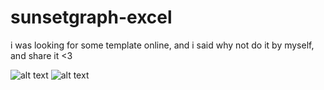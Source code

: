 # sunsetgraph-excel
i was looking for some template online, and i said why not do it by myself, and share it &lt;3


![alt text](https://i.ibb.co/JmmVL9V/2019-08-30-10h42-50.png)
![alt text](https://i.ibb.co/87SkFhr/2019-08-30-10h43-34.png)
 
